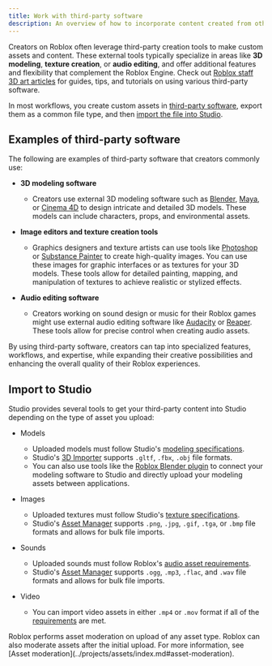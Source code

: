 ```yaml
---
title: Work with third-party software
description: An overview of how to incorporate content created from other software into Studio.
---
```


Creators on Roblox often leverage third-party creation tools to make custom assets and content. These external tools typically specialize in areas like **3D modeling**, **texture creation**, or **audio editing**, and offer additional features and flexibility that complement the Roblox Engine. Check out [Roblox staff 3D art articles](https://devforum.roblox.com/tags/c/resources/roblox-staff/278/art) for guides, tips, and tutorials on using various third-party software.

In most workflows, you create custom assets in [third-party software](#examples-of-third-party-software), export them as a common file type, and then [import the file into Studio](#import-to-studio).

## Examples of third-party software

The following are examples of third-party software that creators commonly use:

- **3D modeling software**

  - Creators use external 3D modeling software such as [Blender](https://www.blender.org/), [Maya](https://www.autodesk.com/products/maya/overview), or [Cinema 4D](https://www.maxon.net/en/cinema-4d) to design intricate and detailed 3D models. These models can include characters, props, and environmental assets.

- **Image editors and texture creation tools**

  - Graphics designers and texture artists can use tools like [Photoshop](https://www.adobe.com/products/photoshop) or [Substance Painter](https://www.adobe.com/products/substance3d-painter) to create high-quality images. You can use these images for graphic interfaces or as textures for your 3D models. These tools allow for detailed painting, mapping, and manipulation of textures to achieve realistic or stylized effects.

- **Audio editing software**

  - Creators working on sound design or music for their Roblox games might use external audio editing software like [Audacity](https://www.audacityteam.org/) or [Reaper](https://www.reaper.fm/). These tools allow for precise control when creating audio assets.

By using third-party software, creators can tap into specialized features, workflows, and expertise, while expanding their creative possibilities and enhancing the overall quality of their Roblox experiences.

## Import to Studio

Studio provides several tools to get your third-party content into Studio depending on the type of asset you upload:

- Models

  - Uploaded models must follow Studio's [modeling specifications](../art/modeling/specifications.md).
  - Studio's [3D Importer](../art/modeling/3d-importer.md) supports `.gltf`, `.fbx`, `.obj` file formats.
  - You can also use tools like the [Roblox Blender plugin](../art/modeling/roblox-blender-plugin.md) to connect your modeling software to Studio and directly upload your modeling assets between applications.

- Images

  - Uploaded textures must follow Studio's [texture specifications](../art/modeling/specifications.md).
  - Studio's [Asset Manager](../projects/assets/manager.md) supports `.png`, `.jpg`, `.gif`, `.tga`, or `.bmp` file formats and allows for bulk file imports.

- Sounds

  - Uploaded sounds must follow Roblox's [audio asset requirements](../audio/assets.md#import-audio).
  - Studio's [Asset Manager](../projects/assets/manager.md) supports `.ogg`, `.mp3`, `.flac`, and `.wav` file formats and allows for bulk file imports.

- Video

  - You can import video assets in either `.mp4` or `.mov` format if all of the [requirements](../ui/video-frames.md) are met.

<Alert severity ='warning'>
Roblox performs asset moderation on upload of any asset type. Roblox can also moderate assets after the initial upload. For more information, see [Asset moderation](../projects/assets/index.md#asset-moderation).
</Alert>

